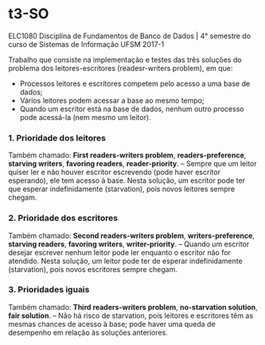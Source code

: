 # t3-SO

ELC1080 Disciplina de Fundamentos de Banco de Dados | 4° semestre do curso de Sistemas de Informação UFSM 2017-1

Trabalho que consiste na implementação e testes das três soluções do problema dos leitores-escritores (readesr-writers problem), em que:

- Processos leitores e escritores competem pelo acesso a uma base de dados;
- Vários leitores podem acessar a base ao mesmo tempo;
- Quando um escritor está na base de dados, nenhum outro processo pode acessá-la (nem mesmo um leitor).


### 1. Prioridade dos leitores <br/>
Também chamado: **First readers-writers problem**, **readers-preference**, **starving writers**, **favoring readers**, **reader-priority**.
– Sempre que um leitor quiser ler e não houver escritor escrevendo (pode haver escritor esperando), ele tem acesso à base. Nesta solução, um escritor pode ter que esperar indefinidamente (starvation), pois novos leitores sempre chegam.

### 2. Prioridade dos escritores <br/>
Também chamado: **Second readers-writers problem**, **writers-preference**, **starving readers**, **favoring writers**, **writer-priority**.
– Quando um escritor desejar escrever nenhum leitor pode ler enquanto o escritor não for atendido. Nesta solução, um leitor pode ter de esperar indefinidamente (starvation), pois novos escritores sempre chegam.

### 3. Prioridades iguais <br/>
Também chamado: **Third readers-writers problem**, **no-starvation solution**, **fair solution**.
– Não há risco de starvation, pois leitores e escritores têm as mesmas chances de acesso à base; pode haver uma queda de desempenho em relação às soluções anteriores.

